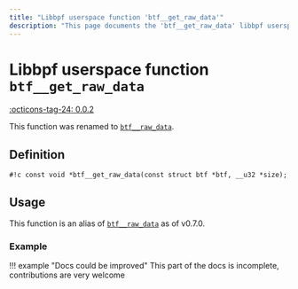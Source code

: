 ```yaml
---
title: "Libbpf userspace function 'btf__get_raw_data'"
description: "This page documents the 'btf__get_raw_data' libbpf userspace function, including its definition, usage, and examples."
---
```

# Libbpf userspace function `btf__get_raw_data`

<!-- [LIBBPF_TAG] -->
[:octicons-tag-24: 0.0.2](https://github.com/libbpf/libbpf/releases/tag/v0.0.2)
<!-- [/LIBBPF_TAG] -->

This function was renamed to [`btf__raw_data`](btf__raw_data.md).

## Definition

`#!c const void *btf__get_raw_data(const struct btf *btf, __u32 *size);`

## Usage

This function is an alias of [`btf__raw_data`](btf__raw_data.md) as of v0.7.0.

### Example

!!! example "Docs could be improved"
    This part of the docs is incomplete, contributions are very welcome
